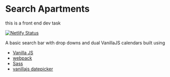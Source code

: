 # Search Apartments

this is a front end dev task 

[![Netlify Status](https://api.netlify.com/api/v1/badges/64746da5-84d9-451c-a5e6-7cf316fddea8/deploy-status)](https://app.netlify.com/sites/search-appts/deploys)

A basic search bar with drop downs and dual VanillaJS calendars built using 
- [Vanilla JS](http://vanilla-js.com/)
- [webpack](https://webpack.js.org/)
- [Sass](https://sass-lang.com/)
- [vanillajs datepicker](https://www.npmjs.com/package/vanillajs-datepicker)
